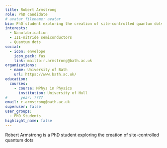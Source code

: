 ```yaml
---
title: Robert Armstrong
role: PhD candidate
# avatar_filename: avatar
bio: PhD student exploring the creation of site-controlled quantum dots
interests:
  - Nanofabrication
  - III-nitride semiconductors
  - Quantum dots
social:
  - icon: envelope
    icon_pack: fas
    link: mailto:r.armstrong@bath.ac.uk
organizations:
  - name: University of Bath
    url: https://www.bath.ac.uk/
education:
  courses:
    - course: MPhys in Physics
      institution: University of Hull
#      year: ????
email: r.armstrong@bath.ac.uk
superuser: false
user_groups:
  - PhD Students
highlight_name: false
---
```


Robert Armstrong is a PhD student exploring the creation of site-controlled quantum dots
